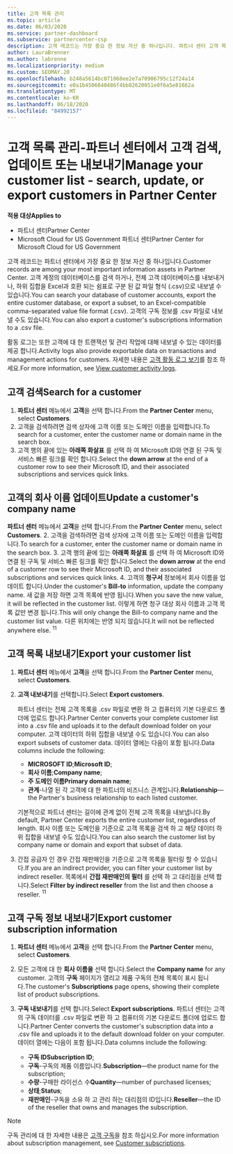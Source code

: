 ```yaml
---
title: 고객 목록 관리
ms.topic: article
ms.date: 06/03/2020
ms.service: partner-dashboard
ms.subservice: partnercenter-csp
description: 고객 레코드는 가장 중요 한 정보 자산 중 하나입니다. 파트너 센터 고객 목록에서 정보를 확인 하 고, 검색 하 고, 업데이트 & 내보내는 방법에 대해 알아봅니다.
author: LauraBrenner
ms.author: labrenne
ms.localizationpriority: medium
ms.custom: SEOMAY.20
ms.openlocfilehash: b248a5614bc071068ee2e7a70906795c12f24a14
ms.sourcegitcommit: e0a1b4506840486f4bb82620051e0f6a5e81662a
ms.translationtype: MT
ms.contentlocale: ko-KR
ms.lasthandoff: 06/18/2020
ms.locfileid: "84992157"
---
```

# <a name="manage-your-customer-list---search-update-or-export-customers-in-partner-center"></a><span data-ttu-id="40f95-104">고객 목록 관리-파트너 센터에서 고객 검색, 업데이트 또는 내보내기</span><span class="sxs-lookup"><span data-stu-id="40f95-104">Manage your customer list - search, update, or export customers in Partner Center</span></span>

<span data-ttu-id="40f95-105">**적용 대상**</span><span class="sxs-lookup"><span data-stu-id="40f95-105">**Applies to**</span></span>

- <span data-ttu-id="40f95-106">파트너 센터</span><span class="sxs-lookup"><span data-stu-id="40f95-106">Partner Center</span></span>
- <span data-ttu-id="40f95-107">Microsoft Cloud for US Government 파트너 센터</span><span class="sxs-lookup"><span data-stu-id="40f95-107">Partner Center for Microsoft Cloud for US Government</span></span>

<span data-ttu-id="40f95-108">고객 레코드는 파트너 센터에서 가장 중요 한 정보 자산 중 하나입니다.</span><span class="sxs-lookup"><span data-stu-id="40f95-108">Customer records are among your most important information assets in Partner Center.</span></span> <span data-ttu-id="40f95-109">고객 계정의 데이터베이스를 검색 하거나, 전체 고객 데이터베이스를 내보내거나, 하위 집합을 Excel과 호환 되는 쉼표로 구분 된 값 파일 형식 (.csv)으로 내보낼 수 있습니다.</span><span class="sxs-lookup"><span data-stu-id="40f95-109">You can search your database of customer accounts, export the entire customer database, or export a subset, to an Excel-compatible comma-separated value file format (.csv).</span></span> <span data-ttu-id="40f95-110">고객의 구독 정보를 .csv 파일로 내보낼 수도 있습니다.</span><span class="sxs-lookup"><span data-stu-id="40f95-110">You can also export a customer's subscriptions information to a .csv file.</span></span>

<span data-ttu-id="40f95-111">활동 로그는 또한 고객에 대 한 트랜잭션 및 관리 작업에 대해 내보낼 수 있는 데이터를 제공 합니다.</span><span class="sxs-lookup"><span data-stu-id="40f95-111">Activity logs also provide exportable data on transactions and management actions for customers.</span></span> <span data-ttu-id="40f95-112">자세한 내용은 [고객 활동 로그 보기](activity-logs.md)를 참조 하세요.</span><span class="sxs-lookup"><span data-stu-id="40f95-112">For more information, see [View customer activity logs](activity-logs.md).</span></span>

## <a name="search-for-a-customer"></a><span data-ttu-id="40f95-113">고객 검색</span><span class="sxs-lookup"><span data-stu-id="40f95-113">Search for a customer</span></span>

1.  <span data-ttu-id="40f95-114">**파트너 센터** 메뉴에서 **고객**을 선택 합니다.</span><span class="sxs-lookup"><span data-stu-id="40f95-114">From the **Partner Center** menu, select **Customers**.</span></span>
2.  <span data-ttu-id="40f95-115">고객을 검색하려면 검색 상자에 고객 이름 또는 도메인 이름을 입력합니다.</span><span class="sxs-lookup"><span data-stu-id="40f95-115">To search for a customer, enter the customer name or domain name in the search box.</span></span>
3.  <span data-ttu-id="40f95-116">고객 행의 끝에 있는 **아래쪽 화살표** 를 선택 하 여 Microsoft ID와 연결 된 구독 및 서비스 빠른 링크를 확인 합니다.</span><span class="sxs-lookup"><span data-stu-id="40f95-116">Select the **down arrow** at the end of a customer row to see their Microsoft ID, and their associated subscriptions and services quick links.</span></span>

## <a name="update-a-customers-company-name"></a><span data-ttu-id="40f95-117">고객의 회사 이름 업데이트</span><span class="sxs-lookup"><span data-stu-id="40f95-117">Update a customer's company name</span></span>

<span data-ttu-id="40f95-118">**파트너 센터** 메뉴에서 **고객**을 선택 합니다.</span><span class="sxs-lookup"><span data-stu-id="40f95-118">From the **Partner Center** menu, select **Customers**.</span></span>
2.  <span data-ttu-id="40f95-119">고객을 검색하려면 검색 상자에 고객 이름 또는 도메인 이름을 입력합니다.</span><span class="sxs-lookup"><span data-stu-id="40f95-119">To search for a customer, enter the customer name or domain name in the search box.</span></span>
3.  <span data-ttu-id="40f95-120">고객 행의 끝에 있는 **아래쪽 화살표** 를 선택 하 여 Microsoft ID와 연결 된 구독 및 서비스 빠른 링크를 확인 합니다.</span><span class="sxs-lookup"><span data-stu-id="40f95-120">Select the **down arrow** at the end of a customer row to see their Microsoft ID, and their associated subscriptions and services quick links.</span></span>
4.  <span data-ttu-id="40f95-121">고객의 **청구서** 정보에서 회사 이름을 업데이트 합니다.</span><span class="sxs-lookup"><span data-stu-id="40f95-121">Under the customer's **Bill-to** information, update the company name.</span></span> <span data-ttu-id="40f95-122">새 값을 저장 하면 고객 목록에 반영 됩니다.</span><span class="sxs-lookup"><span data-stu-id="40f95-122">When you save the new value, it will be reflected in the customer list.</span></span> <span data-ttu-id="40f95-123">이렇게 하면 청구 대상 회사 이름과 고객 목록 값만 변경 됩니다.</span><span class="sxs-lookup"><span data-stu-id="40f95-123">This will only change the Bill-to company name and the customer list value.</span></span> <span data-ttu-id="40f95-124">다른 위치에는 반영 되지 않습니다.</span><span class="sxs-lookup"><span data-stu-id="40f95-124">It will not be reflected anywhere else.</span></span>
<span data-ttu-id="40f95-125"><sup>1</sup></span><span class="sxs-lookup"><span data-stu-id="40f95-125"><sup>1</sup></span></span>
## <a name="export-your-customer-list"></a><span data-ttu-id="40f95-126">고객 목록 내보내기</span><span class="sxs-lookup"><span data-stu-id="40f95-126">Export your customer list</span></span>

1. <span data-ttu-id="40f95-127">**파트너 센터** 메뉴에서 **고객**을 선택 합니다.</span><span class="sxs-lookup"><span data-stu-id="40f95-127">From the **Partner Center** menu, select **Customers**.</span></span>
2. <span data-ttu-id="40f95-128">**고객 내보내기**를 선택합니다.</span><span class="sxs-lookup"><span data-stu-id="40f95-128">Select **Export customers**.</span></span>

   <span data-ttu-id="40f95-129">파트너 센터는 전체 고객 목록을 .csv 파일로 변환 하 고 컴퓨터의 기본 다운로드 폴더에 업로드 합니다.</span><span class="sxs-lookup"><span data-stu-id="40f95-129">Partner Center converts your complete customer list into a .csv file and uploads it to the default download folder on your computer.</span></span> <span data-ttu-id="40f95-130">고객 데이터의 하위 집합을 내보낼 수도 있습니다.</span><span class="sxs-lookup"><span data-stu-id="40f95-130">You can also export subsets of customer data.</span></span> <span data-ttu-id="40f95-131">데이터 열에는 다음이 포함 됩니다.</span><span class="sxs-lookup"><span data-stu-id="40f95-131">Data columns include the following:</span></span>

   - <span data-ttu-id="40f95-132">**MICROSOFT ID**;</span><span class="sxs-lookup"><span data-stu-id="40f95-132">**Microsoft ID**;</span></span>
   - <span data-ttu-id="40f95-133">**회사 이름**;</span><span class="sxs-lookup"><span data-stu-id="40f95-133">**Company name**;</span></span>
   - <span data-ttu-id="40f95-134">**주 도메인 이름**</span><span class="sxs-lookup"><span data-stu-id="40f95-134">**Primary domain name**;</span></span>
   - <span data-ttu-id="40f95-135">**관계**-나열 된 각 고객에 대 한 파트너의 비즈니스 관계입니다.</span><span class="sxs-lookup"><span data-stu-id="40f95-135">**Relationship**—the Partner's business relationship to each listed customer.</span></span>

    <span data-ttu-id="40f95-136">기본적으로 파트너 센터는 길이에 관계 없이 전체 고객 목록을 내보냅니다.</span><span class="sxs-lookup"><span data-stu-id="40f95-136">By default, Partner Center exports the entire customer list, regardless of length.</span></span> <span data-ttu-id="40f95-137">회사 이름 또는 도메인을 기준으로 고객 목록을 검색 하 고 해당 데이터 하위 집합을 내보낼 수도 있습니다.</span><span class="sxs-lookup"><span data-stu-id="40f95-137">You can also search the customer list by company name or domain and export that subset of data.</span></span>

3. <span data-ttu-id="40f95-138">간접 공급자 인 경우 간접 재판매인을 기준으로 고객 목록을 필터링 할 수 있습니다.</span><span class="sxs-lookup"><span data-stu-id="40f95-138">If you are an indirect provider, you can filter your customer list by indirect reseller.</span></span> <span data-ttu-id="40f95-139">목록에서 **간접 재판매인의 필터** 를 선택 하 고 대리점을 선택 합니다.</span><span class="sxs-lookup"><span data-stu-id="40f95-139">Select **Filter by indirect reseller** from the list and then choose a reseller.</span></span>
<span data-ttu-id="40f95-140"><sup>1</sup></span><span class="sxs-lookup"><span data-stu-id="40f95-140"><sup>1</sup></span></span>

## <a name="export-customer-subscription-information"></a><span data-ttu-id="40f95-141">고객 구독 정보 내보내기</span><span class="sxs-lookup"><span data-stu-id="40f95-141">Export customer subscription information</span></span>

1. <span data-ttu-id="40f95-142">**파트너 센터** 메뉴에서 **고객**을 선택 합니다.</span><span class="sxs-lookup"><span data-stu-id="40f95-142">From the **Partner Center** menu, select **Customers**.</span></span>

2. <span data-ttu-id="40f95-143">모든 고객에 대 한 **회사 이름을** 선택 합니다.</span><span class="sxs-lookup"><span data-stu-id="40f95-143">Select the **Company name** for any customer.</span></span> <span data-ttu-id="40f95-144">고객의 **구독** 페이지가 열리고 제품 구독의 전체 목록이 표시 됩니다.</span><span class="sxs-lookup"><span data-stu-id="40f95-144">The customer's **Subscriptions** page opens, showing their complete list of product subscriptions.</span></span>

3. <span data-ttu-id="40f95-145">**구독 내보내기**를 선택 합니다.</span><span class="sxs-lookup"><span data-stu-id="40f95-145">Select **Export subscriptions**.</span></span> <span data-ttu-id="40f95-146">파트너 센터는 고객의 구독 데이터를 .csv 파일로 변환 하 고 컴퓨터의 기본 다운로드 폴더에 업로드 합니다.</span><span class="sxs-lookup"><span data-stu-id="40f95-146">Partner Center converts the customer's subscription data into a .csv file and uploads it to the default download folder on your computer.</span></span> <span data-ttu-id="40f95-147">데이터 열에는 다음이 포함 됩니다.</span><span class="sxs-lookup"><span data-stu-id="40f95-147">Data columns include the following:</span></span>
   - <span data-ttu-id="40f95-148">**구독 ID**</span><span class="sxs-lookup"><span data-stu-id="40f95-148">**Subscription ID**;</span></span>
   - <span data-ttu-id="40f95-149">**구독**-구독의 제품 이름입니다.</span><span class="sxs-lookup"><span data-stu-id="40f95-149">**Subscription**—the product name for the subscription;</span></span>
   - <span data-ttu-id="40f95-150">**수량**-구매한 라이선스 수</span><span class="sxs-lookup"><span data-stu-id="40f95-150">**Quantity**—number of purchased licenses;</span></span>
   - <span data-ttu-id="40f95-151">**상태**;</span><span class="sxs-lookup"><span data-stu-id="40f95-151">**Status**;</span></span>
   - <span data-ttu-id="40f95-152">**재판매인**-구독을 소유 하 고 관리 하는 대리점의 ID입니다.</span><span class="sxs-lookup"><span data-stu-id="40f95-152">**Reseller**—the ID of the reseller that owns and manages the subscription.</span></span>

> [!NOTE]  
> <span data-ttu-id="40f95-153">구독 관리에 대 한 자세한 내용은 [고객 구독](customer-subscriptions.md)을 참조 하십시오.</span><span class="sxs-lookup"><span data-stu-id="40f95-153">For more information about subscription management, see [Customer subscriptions](customer-subscriptions.md).</span></span>
